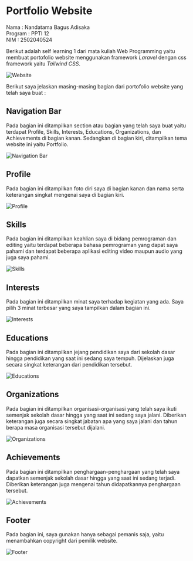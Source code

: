 # Portfolio Website 
Nama	  : Nandatama Bagus Adisaka<br>
Program	  : PPTI 12<br>
NIM		  : 2502040524

Berikut adalah self learning 1 dari mata kuliah Web Programming yaitu membuat portofolio website menggunakan framework *Laravel* dengan css framework yaitu *Tailwind CSS*.

![Website](https://github.com/bagusadisaka/WebProgramming/blob/main/documentation/website.png)

Berikut saya jelaskan masing-masing bagian dari portofolio website yang telah saya buat :

## Navigation Bar 
Pada bagian ini ditampilkan section atau bagian yang telah saya buat yaitu terdapat Profile, Skills, Interests, Educations, Organizations, dan Achievements di bagian kanan. Sedangkan di bagian kiri, ditampilkan tema website ini yaitu Portfolio.  

![Navigation Bar](https://github.com/bagusadisaka/WebProgramming/blob/main/documentation/navigation%20bar.png)

## Profile
Pada bagian ini ditampilkan foto diri saya di bagian kanan dan nama serta keterangan singkat mengenai saya di bagian kiri.

![Profile](https://github.com/bagusadisaka/WebProgramming/blob/main/documentation/profile.png)

## Skills
Pada bagian ini ditampilkan keahlian saya di bidang pemrograman dan editing yaitu terdapat beberapa bahasa pemrograman yang dapat saya pahami dan terdapat beberapa aplikasi editing video maupun audio yang juga saya pahami.

![Skills](https://github.com/bagusadisaka/WebProgramming/blob/main/documentation/skills.png)

## Interests
Pada bagian ini ditampilkan minat saya terhadap kegiatan yang ada. Saya pilih 3 minat terbesar yang saya tampilkan dalam bagian ini.

![Interests](https://github.com/bagusadisaka/WebProgramming/blob/main/documentation/interests.png)

## Educations
Pada bagian ini ditampilkan jejang pendidikan saya dari sekolah dasar hingga pendidikan yang saat ini sedang saya tempuh. Dijelaskan juga secara singkat keterangan dari pendidikan tersebut.

![Educations](https://github.com/bagusadisaka/WebProgramming/blob/main/documentation/educations.png)

## Organizations
Pada bagian ini ditampilkan organisasi-organisasi yang telah saya ikuti semenjak sekolah dasar hingga yang saat ini sedang saya jalani. Diberikan keterangan juga secara singkat jabatan apa yang saya jalani dan tahun berapa masa organisasi tersebut dijalani.

![Organizations](https://github.com/bagusadisaka/WebProgramming/blob/main/documentation/organizations.png)

## Achievements
Pada bagian ini ditampilkan penghargaan-penghargaan yang telah saya dapatkan semenjak sekolah dasar hingga yang saat ini sedang terjadi. Diberikan keterangan juga mengenai tahun didapatkannya penghargaan tersebut.

![Achievements](https://github.com/bagusadisaka/WebProgramming/blob/main/documentation/achievements.png)

## Footer
Pada bagian ini, saya gunakan hanya sebagai pemanis saja, yaitu menambahkan copyright dari pemilik website.

![Footer](https://github.com/bagusadisaka/WebProgramming/blob/main/documentation/footer.png)
